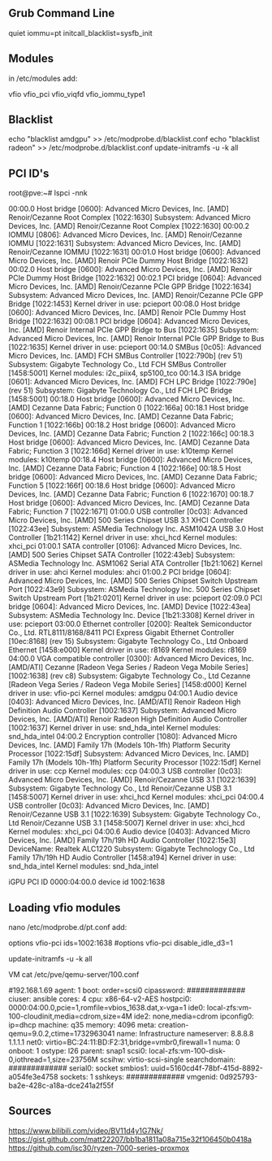 ## Grub Command Line
 
quiet iommu=pt initcall_blacklist=sysfb_init

## Modules

in /etc/modules add:

vfio
vfio_pci
vfio_viqfd
vfio_iommu_type1

## Blacklist

echo "blacklist amdgpu" >> /etc/modprobe.d/blacklist.conf
echo "blacklist radeon" >> /etc/modprobe.d/blacklist.conf
update-initramfs -u -k all

## PCI ID's

root@pve:~# lspci -nnk

00:00.0 Host bridge [0600]: Advanced Micro Devices, Inc. [AMD] Renoir/Cezanne Root Complex [1022:1630]
        Subsystem: Advanced Micro Devices, Inc. [AMD] Renoir/Cezanne Root Complex [1022:1630]
00:00.2 IOMMU [0806]: Advanced Micro Devices, Inc. [AMD] Renoir/Cezanne IOMMU [1022:1631]
        Subsystem: Advanced Micro Devices, Inc. [AMD] Renoir/Cezanne IOMMU [1022:1631]
00:01.0 Host bridge [0600]: Advanced Micro Devices, Inc. [AMD] Renoir PCIe Dummy Host Bridge [1022:1632]
00:02.0 Host bridge [0600]: Advanced Micro Devices, Inc. [AMD] Renoir PCIe Dummy Host Bridge [1022:1632]
00:02.1 PCI bridge [0604]: Advanced Micro Devices, Inc. [AMD] Renoir/Cezanne PCIe GPP Bridge [1022:1634]
        Subsystem: Advanced Micro Devices, Inc. [AMD] Renoir/Cezanne PCIe GPP Bridge [1022:1453]
        Kernel driver in use: pcieport
00:08.0 Host bridge [0600]: Advanced Micro Devices, Inc. [AMD] Renoir PCIe Dummy Host Bridge [1022:1632]
00:08.1 PCI bridge [0604]: Advanced Micro Devices, Inc. [AMD] Renoir Internal PCIe GPP Bridge to Bus [1022:1635]
        Subsystem: Advanced Micro Devices, Inc. [AMD] Renoir Internal PCIe GPP Bridge to Bus [1022:1635]
        Kernel driver in use: pcieport
00:14.0 SMBus [0c05]: Advanced Micro Devices, Inc. [AMD] FCH SMBus Controller [1022:790b] (rev 51)
        Subsystem: Gigabyte Technology Co., Ltd FCH SMBus Controller [1458:5001]
        Kernel modules: i2c_piix4, sp5100_tco
00:14.3 ISA bridge [0601]: Advanced Micro Devices, Inc. [AMD] FCH LPC Bridge [1022:790e] (rev 51)
        Subsystem: Gigabyte Technology Co., Ltd FCH LPC Bridge [1458:5001]
00:18.0 Host bridge [0600]: Advanced Micro Devices, Inc. [AMD] Cezanne Data Fabric; Function 0 [1022:166a]
00:18.1 Host bridge [0600]: Advanced Micro Devices, Inc. [AMD] Cezanne Data Fabric; Function 1 [1022:166b]
00:18.2 Host bridge [0600]: Advanced Micro Devices, Inc. [AMD] Cezanne Data Fabric; Function 2 [1022:166c]
00:18.3 Host bridge [0600]: Advanced Micro Devices, Inc. [AMD] Cezanne Data Fabric; Function 3 [1022:166d]
        Kernel driver in use: k10temp
        Kernel modules: k10temp
00:18.4 Host bridge [0600]: Advanced Micro Devices, Inc. [AMD] Cezanne Data Fabric; Function 4 [1022:166e]
00:18.5 Host bridge [0600]: Advanced Micro Devices, Inc. [AMD] Cezanne Data Fabric; Function 5 [1022:166f]
00:18.6 Host bridge [0600]: Advanced Micro Devices, Inc. [AMD] Cezanne Data Fabric; Function 6 [1022:1670]
00:18.7 Host bridge [0600]: Advanced Micro Devices, Inc. [AMD] Cezanne Data Fabric; Function 7 [1022:1671]
01:00.0 USB controller [0c03]: Advanced Micro Devices, Inc. [AMD] 500 Series Chipset USB 3.1 XHCI Controller [1022:43ee]
        Subsystem: ASMedia Technology Inc. ASM1042A USB 3.0 Host Controller [1b21:1142]
        Kernel driver in use: xhci_hcd
        Kernel modules: xhci_pci
01:00.1 SATA controller [0106]: Advanced Micro Devices, Inc. [AMD] 500 Series Chipset SATA Controller [1022:43eb]
        Subsystem: ASMedia Technology Inc. ASM1062 Serial ATA Controller [1b21:1062]
        Kernel driver in use: ahci
        Kernel modules: ahci
01:00.2 PCI bridge [0604]: Advanced Micro Devices, Inc. [AMD] 500 Series Chipset Switch Upstream Port [1022:43e9]
        Subsystem: ASMedia Technology Inc. 500 Series Chipset Switch Upstream Port [1b21:0201]
        Kernel driver in use: pcieport
02:09.0 PCI bridge [0604]: Advanced Micro Devices, Inc. [AMD] Device [1022:43ea]
        Subsystem: ASMedia Technology Inc. Device [1b21:3308]
        Kernel driver in use: pcieport
03:00.0 Ethernet controller [0200]: Realtek Semiconductor Co., Ltd. RTL8111/8168/8411 PCI Express Gigabit Ethernet Controller [10ec:8168] (rev 15)
        Subsystem: Gigabyte Technology Co., Ltd Onboard Ethernet [1458:e000]
        Kernel driver in use: r8169
        Kernel modules: r8169
04:00.0 VGA compatible controller [0300]: Advanced Micro Devices, Inc. [AMD/ATI] Cezanne [Radeon Vega Series / Radeon Vega Mobile Series] [1002:1638] (rev c8)
        Subsystem: Gigabyte Technology Co., Ltd Cezanne [Radeon Vega Series / Radeon Vega Mobile Series] [1458:d000]
        Kernel driver in use: vfio-pci
        Kernel modules: amdgpu
04:00.1 Audio device [0403]: Advanced Micro Devices, Inc. [AMD/ATI] Renoir Radeon High Definition Audio Controller [1002:1637]
        Subsystem: Advanced Micro Devices, Inc. [AMD/ATI] Renoir Radeon High Definition Audio Controller [1002:1637]
        Kernel driver in use: snd_hda_intel
        Kernel modules: snd_hda_intel
04:00.2 Encryption controller [1080]: Advanced Micro Devices, Inc. [AMD] Family 17h (Models 10h-1fh) Platform Security Processor [1022:15df]
        Subsystem: Advanced Micro Devices, Inc. [AMD] Family 17h (Models 10h-1fh) Platform Security Processor [1022:15df]
        Kernel driver in use: ccp
        Kernel modules: ccp
04:00.3 USB controller [0c03]: Advanced Micro Devices, Inc. [AMD] Renoir/Cezanne USB 3.1 [1022:1639]
        Subsystem: Gigabyte Technology Co., Ltd Renoir/Cezanne USB 3.1 [1458:5007]
        Kernel driver in use: xhci_hcd
        Kernel modules: xhci_pci
04:00.4 USB controller [0c03]: Advanced Micro Devices, Inc. [AMD] Renoir/Cezanne USB 3.1 [1022:1639]
        Subsystem: Gigabyte Technology Co., Ltd Renoir/Cezanne USB 3.1 [1458:5007]
        Kernel driver in use: xhci_hcd
        Kernel modules: xhci_pci
04:00.6 Audio device [0403]: Advanced Micro Devices, Inc. [AMD] Family 17h/19h HD Audio Controller [1022:15e3]
        DeviceName: Realtek ALC1220
        Subsystem: Gigabyte Technology Co., Ltd Family 17h/19h HD Audio Controller [1458:a194]
        Kernel driver in use: snd_hda_intel
        Kernel modules: snd_hda_intel

        
iGPU PCI ID	0000:04:00.0
device id 1002:1638

## Loading vfio modules

nano /etc/modprobe.d/pt.conf
add:

options vfio-pci ids=1002:1638
#options vfio-pci disable_idle_d3=1

update-initramfs -u -k all

VM
cat /etc/pve/qemu-server/100.conf

#192.168.1.69
agent: 1
boot: order=scsi0
cipassword: #############
ciuser: ansible
cores: 4
cpu: x86-64-v2-AES
hostpci0: 0000:04:00.0,pcie=1,romfile=vbios_1638.dat,x-vga=1
ide0: local-zfs:vm-100-cloudinit,media=cdrom,size=4M
ide2: none,media=cdrom
ipconfig0: ip=dhcp
machine: q35
memory: 4096
meta: creation-qemu=9.0.2,ctime=1732963041
name: Infrastructure
nameserver: 8.8.8.8 1.1.1.1
net0: virtio=BC:24:11:BD:F2:31,bridge=vmbr0,firewall=1
numa: 0
onboot: 1
ostype: l26
parent: snap1
scsi0: local-zfs:vm-100-disk-0,iothread=1,size=23756M
scsihw: virtio-scsi-single
searchdomain: #############
serial0: socket
smbios1: uuid=5160cd4f-78bf-415d-8892-a054fe3e4758
sockets: 1
sshkeys: #############
vmgenid: 0d925793-ba2e-428c-a18a-dce241a2f55f


## Sources

https://www.bilibili.com/video/BV11d4y1G7Nk/
https://gist.github.com/matt22207/bb1ba1811a08a715e32f106450b0418a
https://github.com/isc30/ryzen-7000-series-proxmox



